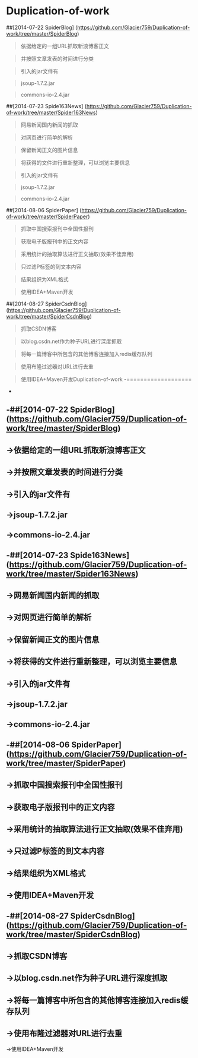 Duplication-of-work
 ===================
 
 ##[2014-07-22	SpiderBlog] (https://github.com/Glacier759/Duplication-of-work/tree/master/SpiderBlog)
 
 >依据给定的一组URL抓取新浪博客正文
 
 >并按照文章发表的时间进行分类
 
 >引入的jar文件有
 
 >jsoup-1.7.2.jar
 
 >commons-io-2.4.jar
 
 ##[2014-07-23	Spide163News] (https://github.com/Glacier759/Duplication-of-work/tree/master/Spider163News)
 
 >网易新闻国内新闻的抓取
 
 >对网页进行简单的解析
 
 >保留新闻正文的图片信息
 
 >将获得的文件进行重新整理，可以浏览主要信息
 
 >引入的jar文件有
 
 >jsoup-1.7.2.jar
 
 >commons-io-2.4.jar
 
 ##[2014-08-06	SpiderPaper] (https://github.com/Glacier759/Duplication-of-work/tree/master/SpiderPaper)
 
 >抓取中国搜索报刊中全国性报刊
 
 >获取电子版报刊中的正文内容
 
 >采用统计的抽取算法进行正文抽取(效果不佳弃用)
 
 >只过滤P标签的到文本内容
 
 >结果组织为XML格式
 
 >使用IDEA+Maven开发
 
 ##[2014-08-27	SpiderCsdnBlog] (https://github.com/Glacier759/Duplication-of-work/tree/master/SpiderCsdnBlog)
 
 >抓取CSDN博客
 
 >以blog.csdn.net作为种子URL进行深度抓取
 
 >将每一篇博客中所包含的其他博客连接加入redis缓存队列
 
 >使用布隆过滤器对URL进行去重
 
 >使用IDEA+Maven开发Duplication-of-work
-===================
-
-##[2014-07-22	SpiderBlog] (https://github.com/Glacier759/Duplication-of-work/tree/master/SpiderBlog)
-
->依据给定的一组URL抓取新浪博客正文
-
->并按照文章发表的时间进行分类
-
->引入的jar文件有
-
->jsoup-1.7.2.jar
-
->commons-io-2.4.jar
-
-##[2014-07-23	Spide163News] (https://github.com/Glacier759/Duplication-of-work/tree/master/Spider163News)
-
->网易新闻国内新闻的抓取
-
->对网页进行简单的解析
-
->保留新闻正文的图片信息
-
->将获得的文件进行重新整理，可以浏览主要信息
-
->引入的jar文件有
-
->jsoup-1.7.2.jar
-
->commons-io-2.4.jar
-
-##[2014-08-06	SpiderPaper] (https://github.com/Glacier759/Duplication-of-work/tree/master/SpiderPaper)
-
->抓取中国搜索报刊中全国性报刊
-
->获取电子版报刊中的正文内容
-
->采用统计的抽取算法进行正文抽取(效果不佳弃用)
-
->只过滤P标签的到文本内容
-
->结果组织为XML格式
-
->使用IDEA+Maven开发
-
-##[2014-08-27	SpiderCsdnBlog] (https://github.com/Glacier759/Duplication-of-work/tree/master/SpiderCsdnBlog)
-
->抓取CSDN博客
-
->以blog.csdn.net作为种子URL进行深度抓取
-
->将每一篇博客中所包含的其他博客连接加入redis缓存队列
-
->使用布隆过滤器对URL进行去重
-
->使用IDEA+Maven开发
